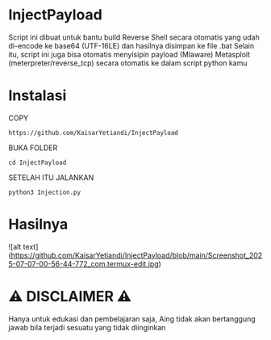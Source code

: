 # InjectPayload
Script ini dibuat untuk bantu build Reverse Shell secara otomatis yang udah di-encode ke base64 (UTF-16LE) dan hasilnya disimpan ke file .bat Selain itu, script ini juga bisa otomatis menyisipin payload (Mlaware) Metasploit (meterpreter/reverse_tcp) secara otomatis ke dalam script python kamu

# Instalasi
COPY 
```
https://github.com/KaisarYetiandi/InjectPayload
```
BUKA FOLDER
```
cd InjectPayload
```
SETELAH ITU JALANKAN
```
python3 Injection.py
```
# Hasilnya
![alt text] (https://github.com/KaisarYetiandi/InjectPayload/blob/main/Screenshot_2025-07-07-00-56-44-772_com.termux-edit.jpg)

# ⚠️ DISCLAIMER ⚠️ 
Hanya untuk edukasi dan pembelajaran saja, Aing tidak akan bertanggung jawab bila terjadi sesuatu yang tidak diinginkan


